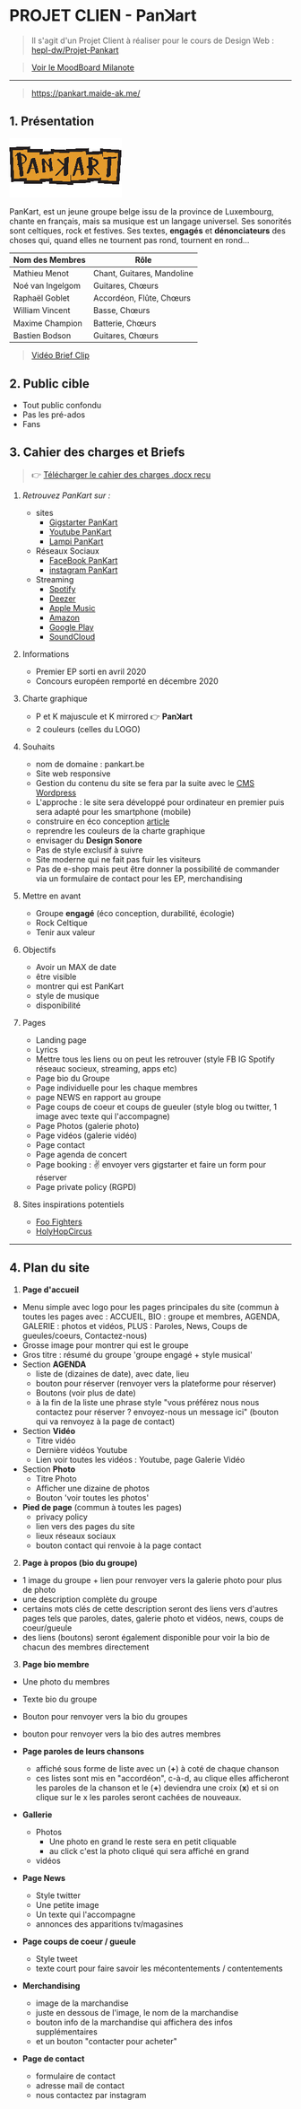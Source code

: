 # PROJET CLIEN - Panꓘart

> Il s'agit d'un Projet Client à réaliser pour le cours de Design Web : [hepl-dw/Projet-Pankart](https://github.com/hepl-dw/projet-pankart)

> [Voir le MoodBoard Milanote](https://app.milanote.com/1Ld0eK1FRpgi9v?p=EAASJw7nFsv)

***

> https://pankart.maide-ak.me/

## 1. Présentation

![Pankart logo](/files/pankart_petit.jpg)

PanKart, est un jeune groupe belge issu de la province de Luxembourg, chante en français, mais sa musique est un langage universel. Ses sonorités sont celtiques, rock et festives. Ses textes, **engagés** et **dénonciateurs** des choses qui, quand elles ne tournent pas rond, tournent en rond…

| Nom des Membres | Rôle |
| ------- | ---------- |
| Mathieu Menot | Chant, Guitares, Mandoline |
| Noé van Ingelgom | Guitares, Chœurs |
| Raphaël Goblet | Accordéon, Flûte, Chœurs |
| William Vincent | Basse, Chœurs |
| Maxime Champion | Batterie, Chœurs |
| Bastien Bodson | Guitares, Chœurs |


> [Vidéo Brief Clip](https://www.youtube.com/watch?v=LiKDvz-PMRM)

## 2. Public cible

  - Tout public confondu
  - Pas les pré-ados
  - Fans


## 3. Cahier des charges et Briefs

>  :point_right: [Télécharger le cahier des charges .docx reçu](./files/brief_projet_website_pankart_2021_02_12.docx)

1. _Retrouvez PanKart sur :_
    - sites
        - [Gigstarter PanKart](https://www.gigstarter.be/fr-BE/artistes/pankart)
        - [Youtube PanKart](https://www.youtube.com/channel/UC7XhVCykTsQEJp6P0eTVfmQ)
        - [Lampi PanKart](https://lampli.be/artist-profile/pankart/)
    - Réseaux Sociaux
        - [FaceBook PanKart](https://www.facebook.com/PanKart/)
        - [instagram PanKart](https://www.instagram.com/pankartmusicband/)
    - Streaming
        - [Spotify](https://open.spotify.com/album/15EDw1ExEbLvtPYgWngsFk)
        - [Deezer](https://www.deezer.com/fr/track/934885562?utm_source=deezer&utm_content=track-934885562&utm_term=108514421_1587654068&utm_medium=web)
        - [Apple Music](https://music.apple.com/be/album/pankart-ep/1509177982?l=fr)
        - [Amazon](https://www.amazon.fr/PanKart-Pankart/dp/B08797KN6B/ref=sr_1_1?dchild=1&keywords=Pankart&qid=1587653912&s=dmusic&search-type=ss&sr=1-1)
        - [Google Play](https://play.google.com/store/apps/theme/promotion_gpm_shutdown_ctp)
        - [SoundCloud](https://soundcloud.com/pankartband)


2. Informations

    - Premier EP sorti en avril 2020
    - Concours européen remporté en décembre 2020


3. Charte graphique

    - P et K majuscule et K mirrored :point_right:  **Panꓘart**
    - 2 couleurs (celles du LOGO)


4. Souhaits

    - nom de domaine : pankart.be
    - Site web responsive
    - Gestion du contenu du site se fera par la suite avec le [CMS Wordpress](https://harsene.com/cest-quoi-wordpress/)
    - L'approche : le site sera développé pour ordinateur en premier puis sera adapté pour les smartphone (mobile)
    - construire en éco conception [article](https://eco-mobile.org/comment-et-pourquoi-creer-un-site-ecologique)
    - reprendre les couleurs de la charte graphique
    - envisager du **Design Sonore**
    - Pas de style exclusif à suivre
    - Site moderne qui ne fait pas fuir les visiteurs
    - Pas de e-shop mais peut être donner la possibilité de commander via un formulaire de contact pour les EP, merchandising


5. Mettre en avant

    - Groupe **engagé** (éco conception, durabilité, écologie)
    - Rock Celtique
    - Tenir aux valeur


6. Objectifs

    - Avoir un MAX de date
    - être visible
    - montrer qui est PanKart
    - style de musique
    - disponibilité   


7. Pages

    - Landing page
    - Lyrics
    - Mettre tous les liens ou on peut les retrouver (style FB IG Spotify réseauc socieux, streaming, apps etc)
    - Page bio du Groupe
    - Page individuelle pour les chaque membres
    - page NEWS en rapport au groupe
    - Page coups de coeur et coups de gueuler (style blog ou twitter, 1 image avec texte qui l'accompagne)
    - Page Photos (galerie photo)
    - Page vidéos (galerie vidéo)
    - Page contact
    - Page agenda de concert
    - Page booking : :v: envoyer vers gigstarter et faire un form pour réserver
    - Page private policy (RGPD)

8. Sites inspirations potentiels

    - [Foo Fighters](https://www.foofighters.com/)
    - [HolyHopCircus](https://www.holyhopcircus.be/)

***

## 4. Plan du site

1. **Page d'accueil**
  - Menu simple avec logo pour les pages principales du site (commun à toutes les pages avec : ACCUEIL, BIO : groupe et membres, AGENDA, GALERIE : photos et vidéos, PLUS : Paroles, News, Coups de gueules/coeurs, Contactez-nous)
  - Grosse image pour montrer qui est le groupe
  - Gros titre : résumé du groupe 'groupe engagé + style musical'
  - Section **AGENDA**
    - liste de (dizaines de date), avec date, lieu
    - bouton pour réserver (renvoyer vers la plateforme pour réserver)
    - Boutons (voir plus de date)
    - à la fin de la liste une phrase style "vous préférez nous nous contactez pour réserver ? envoyez-nous un message ici" (bouton qui va renvoyez à la page de contact)
  - Section **Vidéo**
    - Titre vidéo
    - Dernière vidéos Youtube
    - Lien voir toutes les vidéos : Youtube, page Galerie Vidéo
  - Section **Photo**
    - Titre Photo
    - Afficher une dizaine de photos
    - Bouton 'voir toutes les photos'
  - **Pied de page** (commun à toutes les pages)
    - privacy policy
    - lien vers des pages du site
    - lieux réseaux sociaux
    - bouton contact qui renvoie à la page contact  

2. **Page à propos (bio du groupe)**
  - 1 image du groupe + lien pour renvoyer vers la galerie photo pour plus de photo
  - une description complète du groupe
  - certains mots clés de cette description seront des liens vers d'autres pages tels que paroles, dates, galerie photo et vidéos, news, coups de coeur/gueule
  - des liens (boutons) seront également disponible pour voir la bio de chacun des membres directement


3. **Page bio membre**
  - Une photo du membres
  - Texte bio du groupe
  - Bouton pour renvoyer vers la bio du groupes
  - bouton pour renvoyer vers la bio des autres membres


- **Page paroles de leurs chansons**
  - affiché sous forme de liste avec un (**+**) à coté de chaque chanson
  - ces listes sont mis en "accordéon", c-à-d, au clique elles afficheront les paroles de la chanson et le (**+**) deviendra une croix (**x**) et si on clique sur le x les paroles seront cachées de nouveaux.


- **Gallerie**
  - Photos
      - Une photo en grand le reste sera en petit cliquable
      - au click c'est la photo cliqué qui sera affiché en grand
  - vidéos


- **Page News**
  - Style twitter
  - Une petite image
  - Un texte qui l'accompagne
  - annonces des apparitions tv/magasines


- **Page coups de coeur / gueule**
  - Style tweet
  - texte court pour faire savoir les mécontentements / contentements


- **Merchandising**
  - image de la marchandise
  - juste en dessous de l'image, le nom de la marchandise
  - bouton info de la marchandise qui affichera des infos supplémentaires
  - et un bouton "contacter pour acheter"


- **Page de contact**
  - formulaire de contact
  - adresse mail de contact
  - nous contactez par instagram

<!-- # NOTES

> Mes notes suite au brief, j'y ajouterais trucs à pas oublier, idées, articles à lire pour l'avancé du projet etc

1. Trucs a faire

- vérifier consommations du site [WebSite Carbon](https://www.websitecarbon.com/)
- [Gtmetrix](https://gtmetrix.com/)

2. Idées Design

- Banniere publicitaire pour mettre en avant coté engagé du groupe : tout en haut comme la mini bannière publicitaire (qui n'a rien avoir avec le menu) qu'on peut voir ici [Magic Spoon](https://magicspoon.com/) ou encore ici chez [UPS](https://www.ups.com/be/fr/Home.page)

3. Sites inspirations (moi)

sites chanteurs/groupes (voir ailleurs aussi)
> juste pour voir ce qui s'y retrouve dans des sites comme ça

- [KermesZ à l'Est](https://kermeszalest.com/fr)
- [Rage Against The Machine](https://www.ratm.com/)
- [Metallica](https://www.metallica.com/)
- [U2](https://www.u2.com/)
- [Powerwolf](https://www.powerwolf.net/)
- [Papa Roach](https://paparoachmerch.com/)
- [forest nationnal](http://www.forest-national.be/fr)
- [bb](https://breakingbenjamin.com/news/)
- [papa roach](https://paparoachmerch.com/)
- [Green Days](https://greenday.com/)

4. Articles à lire qui peut aider à avancer dans le projets

- [Wallonie Design Éco Conception](https://mailchi.mp/walloniedesign.be/eco-conception-web?e=e071d5b661) -->
